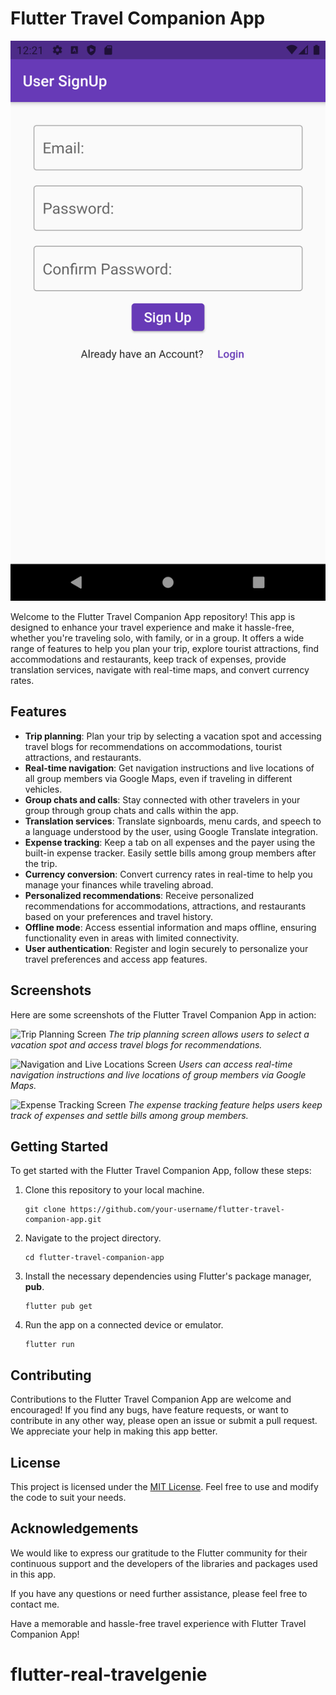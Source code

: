 # Flutter Travel Companion App

![Flutter Travel Companion App](screenshots/1.png)

Welcome to the Flutter Travel Companion App repository! This app is designed to enhance your travel experience and make it hassle-free, whether you're traveling solo, with family, or in a group. It offers a wide range of features to help you plan your trip, explore tourist attractions, find accommodations and restaurants, keep track of expenses, provide translation services, navigate with real-time maps, and convert currency rates.

## Features

- **Trip planning**: Plan your trip by selecting a vacation spot and accessing travel blogs for recommendations on accommodations, tourist attractions, and restaurants.
- **Real-time navigation**: Get navigation instructions and live locations of all group members via Google Maps, even if traveling in different vehicles.
- **Group chats and calls**: Stay connected with other travelers in your group through group chats and calls within the app.
- **Translation services**: Translate signboards, menu cards, and speech to a language understood by the user, using Google Translate integration.
- **Expense tracking**: Keep a tab on all expenses and the payer using the built-in expense tracker. Easily settle bills among group members after the trip.
- **Currency conversion**: Convert currency rates in real-time to help you manage your finances while traveling abroad.
- **Personalized recommendations**: Receive personalized recommendations for accommodations, attractions, and restaurants based on your preferences and travel history.
- **Offline mode**: Access essential information and maps offline, ensuring functionality even in areas with limited connectivity.
- **User authentication**: Register and login securely to personalize your travel preferences and access app features.

## Screenshots

Here are some screenshots of the Flutter Travel Companion App in action:

![Trip Planning Screen](screenshots/trip_planning_screen.png)
_The trip planning screen allows users to select a vacation spot and access travel blogs for recommendations._

![Navigation and Live Locations Screen](screenshots/navigation_screen.png)
_Users can access real-time navigation instructions and live locations of group members via Google Maps._

![Expense Tracking Screen](screenshots/expense_tracking_screen.png)
_The expense tracking feature helps users keep track of expenses and settle bills among group members._

## Getting Started

To get started with the Flutter Travel Companion App, follow these steps:

1. Clone this repository to your local machine.
   ```shell
   git clone https://github.com/your-username/flutter-travel-companion-app.git
   ```

2. Navigate to the project directory.
   ```shell
   cd flutter-travel-companion-app
   ```

3. Install the necessary dependencies using Flutter's package manager, **pub**.
   ```shell
   flutter pub get
   ```

4. Run the app on a connected device or emulator.
   ```shell
   flutter run
   ```

## Contributing

Contributions to the Flutter Travel Companion App are welcome and encouraged! If you find any bugs, have feature requests, or want to contribute in any other way, please open an issue or submit a pull request. We appreciate your help in making this app better.

## License

This project is licensed under the [MIT License](LICENSE). Feel free to use and modify the code to suit your needs.

## Acknowledgements

We would like to express our gratitude to the Flutter community for their continuous support and the developers of the libraries and packages used in this app.

If you have any questions or need further assistance, please feel free to contact me.

Have a memorable and hassle-free travel experience with Flutter Travel Companion App!
# flutter-real-travelgenie

